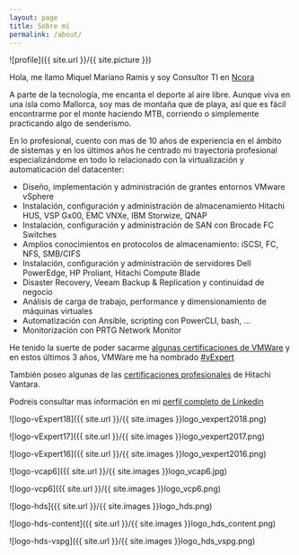 ```yaml
---
layout: page
title: Sobre mí
permalink: /about/
---
```


![profile]({{ site.url }}/{{ site.picture }}) 

Hola, me llamo Miquel Mariano Ramis y soy Consultor TI en [Ncora](https://www.ncora.com/)

A parte de la tecnología, me encanta el deporte al aire libre. Aunque viva en una isla como Mallorca, soy mas de montaña que de playa, así que es fácil encontrarme por el monte haciendo MTB, corriendo o simplemente practicando algo de senderismo.

En lo profesional, cuento con mas de 10 años de experiencia en el ámbito de sistemas y en los últimos años he centrado mi trayectoria profesional especializándome en todo lo relacionado con la virtualización y automaticación del datacenter:

 - Diseño, implementación y administración de grantes entornos VMware vSphere
 - Instalación, configuración y administración de almacenamiento Hitachi HUS, VSP Gx00, EMC VNXe, IBM Storwize, QNAP
 - Instalación, configuración y administración de SAN con Brocade FC Switches
 - Amplios conocimientos en protocolos de almacenamiento: iSCSI, FC, NFS, SMB/CIFS
 - Instalación, configuración y administración de servidores Dell PowerEdge, HP Proliant, Hitachi Compute Blade
 - Disaster Recovery, Veeam Backup & Replication y continuidad de negocio
 - Análisis de carga de trabajo, performance y dimensionamiento de máquinas virtuales
 - Automatización con Ansible, scripting con PowerCLI, bash, ...
 - Monitorización con PRTG Network Monitor

He tenido la suerte de poder sacarme [algunas certificaciones de VMWare](https://www.certmetrics.com/vmware/public/transcript.aspx?transcript=H66R1JVC114EQYC8) y en estos últimos 3 años, VMWare me ha nombrado [#vExpert](https://vexpert.vmware.com/directory/753)

También poseo algunas de las [certificaciones profesionales](https://www.certmetrics.com/hitachi/public/transcript.aspx?transcript=E1MSVW11CBREQNSS) de Hitachi Vantara.

Podreis consultar mas información en mi [perfil completo de Linkedin](https://www.linkedin.com/in/miquelmariano/)

![logo-vExpert18]({{ site.url }}/{{ site.images }}logo_vexpert2018.png)

![logo-vExpert17]({{ site.url }}/{{ site.images }}logo_vexpert2017.png) 

![logo-vExpert16]({{ site.url }}/{{ site.images }}logo_vexpert2016.png) 

![logo-vcap6]({{ site.url }}/{{ site.images }}logo_vcap6.jpg) 

![logo-vcp6]({{ site.url }}/{{ site.images }}logo_vcp6.png) 

![logo-hds]({{ site.url }}/{{ site.images }}logo_hds.png) 

![logo-hds-content]({{ site.url }}/{{ site.images }}logo_hds_content.png) 

![logo-hds-vspg]({{ site.url }}/{{ site.images }}logo_hds_vspg.png) 


